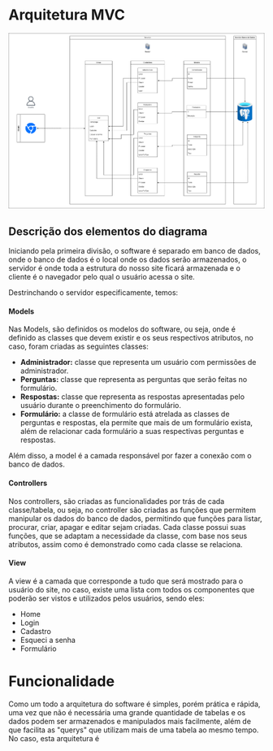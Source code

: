 # Arquitetura MVC

![Imagem da arquitetura MVC](arquitetura_mvc.png)

## Descrição dos elementos do diagrama

Iniciando pela primeira divisão, o software é separado em banco de dados, onde o banco de dados é o local onde os dados serão armazenados, o servidor é onde toda a estrutura do nosso site ficará armazenada e o cliente é o navegador pelo qual o usuário acessa o site.

Destrinchando o servidor especificamente, temos:

#### Models

Nas Models, são definidos os modelos do software, ou seja, onde é definido as classes que devem existir e os seus respectivos atributos, no caso, foram criadas as seguintes classes:

- **Administrador:** classe que representa um usuário com permissões de administrador.
- **Perguntas:** classe que representa as perguntas que serão feitas no formulário.
- **Respostas:** classe que representa as respostas apresentadas pelo usuário durante o preenchimento do formulário.
- **Formulário:** a classe de formulário está atrelada as classes de perguntas e respostas, ela permite que mais de um formulário exista, além de relacionar cada formulário a suas respectivas perguntas e respostas.

Além disso, a model é a camada responsável por fazer a conexão com o banco de dados.

#### Controllers

Nos controllers, são criadas as funcionalidades por trás de cada classe/tabela, ou seja, no controller são criadas as funções que permitem manipular os dados do banco de dados, permitindo que funções para listar, procurar, criar, apagar e editar sejam criadas.
Cada classe possui suas funções, que se adaptam a necessidade da classe, com base nos seus atributos, assim como é demonstrado como cada classe se relaciona.

#### View

A view é a camada que corresponde a tudo que será mostrado para o usuário do site, no caso, existe uma lista com todos os componentes que poderão ser vistos e utilizados pelos usuários, sendo eles:

- Home
- Login
- Cadastro
- Esqueci a senha
- Formulário

# Funcionalidade

Como um todo a arquitetura do software é simples, porém prática e rápida, uma vez que não é necessária uma grande quantidade de tabelas e os dados podem ser armazenados e manipulados mais facilmente, além de que facilita as "querys" que utilizam mais de uma tabela ao mesmo tempo. No caso, esta arquitetura é 